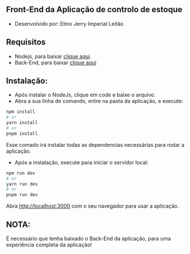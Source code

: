 ## Front-End da Aplicação de controlo de estoque

- Desenvolvido por: Elmo Jerry Imperial Leitão

## Requisitos

- Nodejs, para baixar [clique aqui](https://nodejs.org/en/download/current).
- Back-End, para baixar [clique aqui](https://github.com/elmojerry88/api_stock)

## Instalação:

- Após instalar o NodeJs, clique em *code* e baixe o arquivo.
- Abra a sua linha de comando, entre na pasta da aplicação, e execute:



```bash
npm install
# or
yarn install
# or
pnpm install
```
Esse comado irá instalar todas as dependencias necessárias para rodar a aplicação.

- Após a instalação, execute para iniciar o servidor local:

```bash
npm run dev
# or
yarn run dev
# or
pnpm run dev
```

Abra [http://localhost:3000](http://localhost:3000) com o seu navegador para usar a aplicação.


## NOTA:

É necessário que tenha baixado o Back-End da aplicação, para uma experiência completa da aplicação!